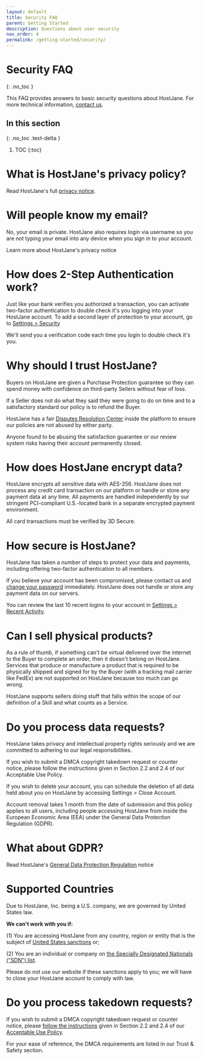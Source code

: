 ```yaml
---
layout: default
title: Security FAQ
parent: Getting Started
description: Questions about user security
nav_order: 4
permalink: /getting-started/security/
---
```


# Security FAQ
{: .no_toc }

<span class="green">This FAQ provides answers to basic security questions about HostJane. For more technical information, [contact us](https://www.hostjane.com/marketplace/contact).</span>

## In this section
{: .no_toc .text-delta }

1. TOC
{:toc}

# What is HostJane's privacy policy?

Read HostJane's full [privacy notice](https://www.hostjane.com/legal/privacy/).

# Will people know my email?

No, your email is private. HostJane also requires login via username so you are not typing your email into any device when you sign in to your account.

Learn more about HostJane's privacy notice

# How does 2-Step Authentication work?

Just like your bank verifies you authorized a transaction, you can activate two-factor authentication to double check it's you logging into your HostJane account.
To add a second layer of protection to your account, go to [Settings > Security](https://www.hostjane.com/marketplace/settings/security)

We'll send you a verification code each time you login to double check it's you.

# Why should I trust HostJane?

Buyers on HostJane are given a Purchase Protection guarantee so they can spend money with confidence on third-party Sellers without fear of loss.

If a Seller does not do what they said they were going to do on time and to a satisfactory standard our policy is to refund the Buyer.

HostJane has a fair [Disputes Resolution Center](https://www.hostjane.com/marketplace/disputes) inside the platform to ensure our policies are not abused by either party.

Anyone found to be abusing the satisfaction guarantee or our review system risks having their account permanently closed.

# How does HostJane encrypt data?

HostJane encrypts all sensitive data with AES-256.
HostJane does not process any credit card transaction on our platform or handle or store any payment data at any time. All payments are handled independently by our stringent PCI-compliant U.S.-located bank in a separate encrypted payment environment.

All card transactions must be verified by 3D Secure.

# How secure is HostJane?

HostJane has taken a number of steps to protect your data and payments, including offering two-factor authentication to all members.

If you believe your account has been compromised, please contact us and [change your password](https://www.hostjane.com/marketplace/settings/password) immediately. HostJane does not handle or store any payment data on our servers.

You can review the last 10 recent logins to your account in [Settings > Recent Activity](https://www.hostjane.com/marketplace/settings/activity).

# Can I sell physical products?

As a rule of thumb, if something can't be virtual delivered over the internet to the Buyer to complete an order, then it doesn't belong on HostJane.
Services that produce or manufacture a product that is required to be physically shipped and signed for by the Buyer (with a tracking mail carrier like FedEx) are not supported on HostJane because too much can go wrong.

HostJane supports sellers doing stuff that falls within the scope of our definition of a Skill and what counts as a Service.

# Do you process data requests?

HostJane takes privacy and intellectual property rights seriously and we are committed to adhering to our legal responsibilities.

If you wish to submit a DMCA copyright takedown request or counter notice, please follow the instructions given in Section 2.2 and 2.4 of our Acceptable Use Policy.

If you wish to delete your account, you can schedule the deletion of all data held about you on HostJane by accessing Settings > Close Account.

Account removal takes 1 month from the date of submission and this policy applies to all users, including people accessing HostJane from inside the European Economic Area (EEA) under the General Data Protection Regulation (GDPR).

# What about GDPR?

Read HostJane's [General Data Protection Regulation](https://www.hostjane.com/legal/gdpr-privacy-notice/) notice

# Supported Countries

Due to HostJane, Inc. being a U.S. company, we are governed by United States law.

**We can't work with you if:**

(1) You are accessing HostJane from any country, region or entity that is the subject of [United States sanctions](https://home.treasury.gov/policy-issues/financial-sanctions/sanctions-programs-and-country-information) or;

(2) You are an individual or company on [the Specially Designated Nationals ("SDN") list](https://home.treasury.gov/policy-issues/financial-sanctions/specially-designated-nationals-and-blocked-persons-list-sdn-human-readable-lists).

Please do not use our website if these sanctions apply to you; we will have to close your HostJane account to comply with law.

# Do you process takedown requests?

If you wish to submit a DMCA copyright takedown request or counter notice, please [follow the instructions](https://www.hostjane.com/legal/use-policy/) given in Section 2.2 and 2.4 of our [Acceptable Use Policy](https://www.hostjane.com/legal/use-policy/).

For your ease of reference, the DMCA requirements are listed in our Trust & Safety section.